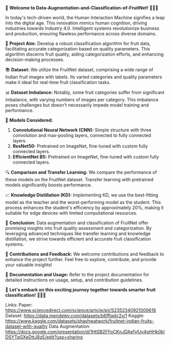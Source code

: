🌟 **Welcome to Data-Augmentation-and-Classification-of-FruitNet!** 🍎🍌🍊

In today's tech-driven world, the Human Interaction Machine signifies a leap into the digital age. This innovation mimics human cognition, driving industries towards Industry 4.0. Intelligent systems revolutionize business and production, ensuring flawless performance across diverse domains.

🎯 **Project Aim:**
Develop a robust classification algorithm for fruit data, facilitating accurate categorization based on quality parameters. This algorithm discerns fruit quality, aiding categorization efforts, and enhancing decision-making processes.

📚 **Dataset:**
We utilize the FruitNet dataset, comprising a wide range of Indian fruit images with labels. Its varied categories and quality parameters make it ideal for real-time fruit classification tasks.

📊 **Dataset Imbalance:**
Notably, some fruit categories suffer from significant imbalance, with varying numbers of images per category. This imbalance poses challenges but doesn't necessarily impede model training and performance.

🧠 **Models Considered:**
1. **Convolutional Neural Network (CNN):** Simple structure with three convolution and max-pooling layers, connected to fully connected layers.
2. **ResNet50:** Pretrained on ImageNet, fine-tuned with custom fully connected layers.
3. **EfficientNet B5:** Pretrained on ImageNet, fine-tuned with custom fully connected layers.

🔍 **Comparison and Transfer Learning:**
We compare the performance of these models on the FruitNet dataset. Transfer learning with pretrained models significantly boosts performance.

📈 **Knowledge Distillation (KD):**
Implementing KD, we use the best-fitting model as the teacher and the worst-performing model as the student. This process enhances the student's efficiency by approximately 20%, making it suitable for edge devices with limited computational resources.

🚀 **Conclusion:**
Data augmentation and classification of FruitNet offer promising insights into fruit quality assessment and categorization. By leveraging advanced techniques like transfer learning and knowledge distillation, we strive towards efficient and accurate fruit classification systems.

🙌 **Contributions and Feedback:**
We welcome contributions and feedback to enhance the project further. Feel free to explore, contribute, and provide your valuable insights!

📝 **Documentation and Usage:**
Refer to the project documentation for detailed instructions on usage, setup, and contribution guidelines.

🌟 **Let's embark on this exciting journey together towards smarter fruit classification!** 🍇🍍🍓

Links:
Paper: https://www.sciencedirect.com/science/article/pii/S2352340921009616
Dataset: https://data.mendeley.com/datasets/b6fftwbr2v/1
Kaggle: https://www.kaggle.com/datasets/shashwatwork/fruitnet-indian-fruits-dataset-with-quality
Data Augmentation: https://docs.google.com/presentation/d/1HtSB2FFoCKnJDAe1yfJv4pHHk0kIDSYTqGXeDttJ8zE/edit?usp=sharing

